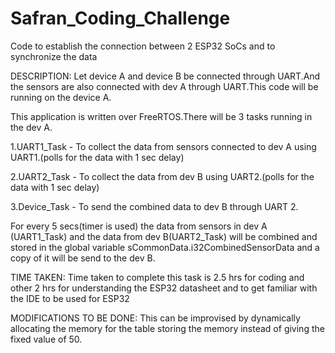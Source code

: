 # Safran_Coding_Challenge
Code to establish the connection between 2 ESP32 SoCs and to synchronize the data

DESCRIPTION:
Let device A and device B be connected through UART.And the sensors are also connected with dev A through UART.This code will be running on the device A.

This application is written over FreeRTOS.There will be 3 tasks running in the dev A.

1.UART1_Task - To collect the data from sensors connected to dev A using UART1.(polls for the data with 1 sec delay)

2.UART2_Task - To collect the data from dev B using UART2.(polls for the data with 1 sec delay)

3.Device_Task - To send the combined data to dev B through UART 2.

For every 5 secs(timer is used) the data from sensors in dev A (UART1_Task) and the data from dev B(UART2_Task) will be combined and stored in the global variable sCommonData.i32CombinedSensorData and a copy of it will be send to the dev B.

TIME TAKEN:
Time taken to complete this task is 2.5 hrs for coding and other 2 hrs for understanding the ESP32 datasheet and to get familiar with the IDE to be used for ESP32

MODIFICATIONS TO BE DONE:
This can be improvised by dynamically allocating the memory for the table storing the memory instead of giving the fixed value of 50.
